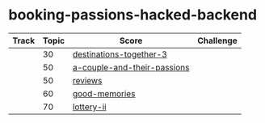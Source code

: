 # booking-passions-hacked-backend

Track | Topic | Score | Challenge
----- | ----- | ----- | ---------
||   30|[destinations-together-3](./destinations-together-3/)
||   50|[a-couple-and-their-passions](./a-couple-and-their-passions/)
||   50|[reviews](./reviews/)
||   60|[good-memories](./good-memories/)
||   70|[lottery-ii](./lottery-ii/)